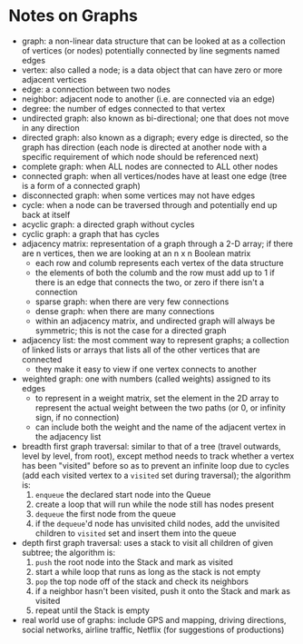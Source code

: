 # Notes on Graphs

- graph: a non-linear data structure that can be looked at as a collection of vertices (or nodes) potentially connected by line segments named edges
- vertex: also called a node; is a data object that can have zero or more adjacent vertices
- edge: a connection between two nodes
- neighbor: adjacent node to another (i.e. are connected via an edge)
- degree: the number of edges connected to that vertex
- undirected graph: also known as bi-directional; one that does not move in any direction
- directed graph: also known as a digraph; every edge is directed, so the graph has direction (each node is directed at another node with a specific requirement of which node should be referenced next)
- complete graph: when ALL nodes are connected to ALL other nodes
- connected graph: when all vertices/nodes have at least one edge (tree is a form of a connected graph)
- disconnected graph: when some vertices may not have edges
- cycle: when a node can be traversed through and potentially end up back at itself
- acyclic graph: a directed graph without cycles
- cyclic graph: a graph that has cycles
- adjacency matrix: representation of a graph through a 2-D array; if there are n vertices, then we are looking at an n x n Boolean matrix
  - each row and columb represents each vertex of the data structure
  - the elements of both the columb and the row must add up to 1 if there is an edge that connects the two, or zero if there isn't a connection
  - sparse graph: when there are very few connections
  - dense graph: when there are many connections
  - within an adjacency matrix, and undirected graph will always be symmetric; this is not the case for a directed graph
- adjacency list: the most comment way to represent graphs; a collection of linked lists or arrays that lists all of the other vertices that are connected
  - they make it easy to view if one vertex connects to another
- weighted graph: one with numbers (called weights) assigned to its edges
  - to represent in a weight matrix, set the element in the 2D array to represent the actual weight between the two paths (or 0, or infinity sign, if no connection)
  - can include both the weight and the name of the adjacent vertex in the adjacency list
- breadth first graph traversal: similar to that of a tree (travel outwards, level by level, from root), except method needs to track whether a vertex has been "visited" before so as to prevent an infinite loop due to cycles (add each visited vertex to a `visited` set during traversal); the algorithm is:
   1. `enqueue` the declared start node into the Queue
   2. create a loop that will run while the node still has nodes present
   3. `dequeue` the first node from the queue
   4. if the `dequeue`'d node has unvisited child nodes, add the unvisited children to `visited` set and insert them into the queue
- depth first graph traversal: uses a stack to visit all children of given subtree; the algorithm is:
   1. `push` the root node into the Stack and mark as visited
   2. start a while loop that runs as long as the stack is not empty
   3. `pop` the top node off of the stack and check its neighbors
   4. if a neighbor hasn't been visited, push it onto the Stack and mark as visited
   5. repeat until the Stack is empty
- real world use of graphs: include GPS and mapping, driving directions, social networks, airline traffic, Netflix (for suggestions of productions)
